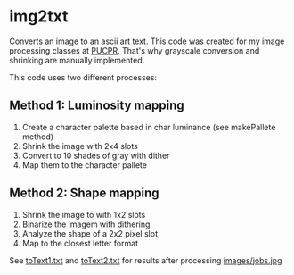 # img2txt
Converts an image to an ascii art text. This code was created for my image processing classes at 
[PUCPR](http://www.pucpr.br). That's why grayscale conversion and shrinking are manually implemented.

This code uses two different processes:

## Method 1: Luminosity mapping ##
1. Create a character palette based in char luminance (see makePallete method)
1. Shrink the image with 2x4 slots
1. Convert to 10 shades of gray with dither
1. Map them to the character pallete

## Method 2: Shape mapping ##
1. Shrink the image to with 1x2 slots
1. Binarize the imagem with dithering
1. Analyze the shape of a 2x2 pixel slot
1. Map to the closest letter format


See [toText1.txt](https://github.com/ViniGodoy/img2txt/blob/master/toText1.txt) and [toText2.txt](https://github.com/ViniGodoy/img2txt/blob/master/toText2.txt) for results after processing [images/jobs.jpg](https://github.com/ViniGodoy/img2txt/blob/master/images/jobs.jpg)

